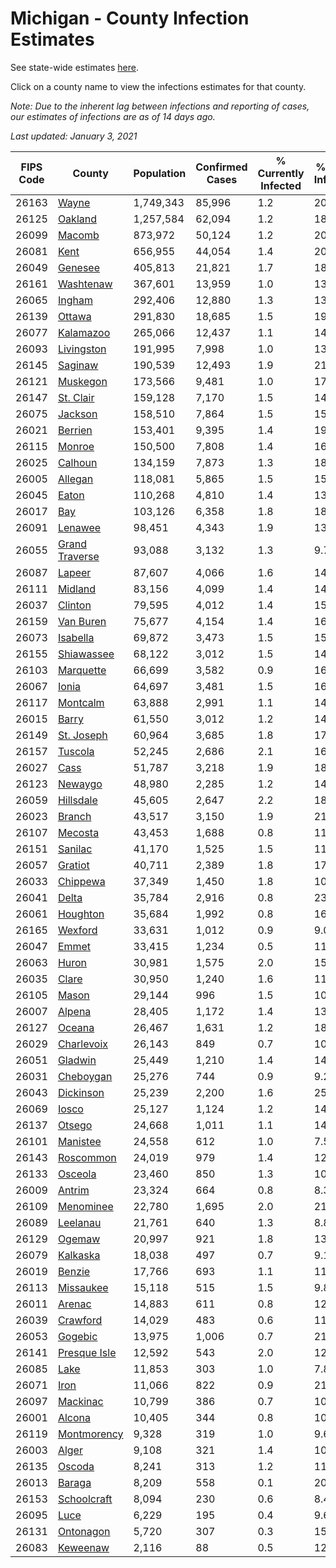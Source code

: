 # Michigan - County Infection Estimates

See state-wide estimates [here](/infections/us-mi).

Click on a county name to view the infections estimates for that county.

*Note: Due to the inherent lag between infections and reporting of cases, our estimates of infections are as of 14 days ago.*

*Last updated: January 3, 2021*

|   FIPS Code |                           County |   Population |   Confirmed Cases |   % Currently Infected |   % Total Infected |
|-------------|----------------------------------|--------------|-------------------|------------------------|--------------------|
|       26163 |                   [Wayne](wayne) |    1,749,343 |            85,996 |                    1.2 |               20.7 |
|       26125 |               [Oakland](oakland) |    1,257,584 |            62,094 |                    1.2 |               18.6 |
|       26099 |                 [Macomb](macomb) |      873,972 |            50,124 |                    1.2 |               20.7 |
|       26081 |                     [Kent](kent) |      656,955 |            44,054 |                    1.4 |               20.8 |
|       26049 |               [Genesee](genesee) |      405,813 |            21,821 |                    1.7 |               18.3 |
|       26161 |           [Washtenaw](washtenaw) |      367,601 |            13,959 |                    1.0 |               13.1 |
|       26065 |                 [Ingham](ingham) |      292,406 |            12,880 |                    1.3 |               13.7 |
|       26139 |                 [Ottawa](ottawa) |      291,830 |            18,685 |                    1.5 |               19.4 |
|       26077 |           [Kalamazoo](kalamazoo) |      265,066 |            12,437 |                    1.1 |               14.4 |
|       26093 |         [Livingston](livingston) |      191,995 |             7,998 |                    1.0 |               13.4 |
|       26145 |               [Saginaw](saginaw) |      190,539 |            12,493 |                    1.9 |               21.0 |
|       26121 |             [Muskegon](muskegon) |      173,566 |             9,481 |                    1.0 |               17.0 |
|       26147 |           [St. Clair](st.-clair) |      159,128 |             7,170 |                    1.5 |               14.5 |
|       26075 |               [Jackson](jackson) |      158,510 |             7,864 |                    1.5 |               15.7 |
|       26021 |               [Berrien](berrien) |      153,401 |             9,395 |                    1.4 |               19.5 |
|       26115 |                 [Monroe](monroe) |      150,500 |             7,808 |                    1.4 |               16.3 |
|       26025 |               [Calhoun](calhoun) |      134,159 |             7,873 |                    1.3 |               18.1 |
|       26005 |               [Allegan](allegan) |      118,081 |             5,865 |                    1.5 |               15.0 |
|       26045 |                   [Eaton](eaton) |      110,268 |             4,810 |                    1.4 |               13.3 |
|       26017 |                       [Bay](bay) |      103,126 |             6,358 |                    1.8 |               18.8 |
|       26091 |               [Lenawee](lenawee) |       98,451 |             4,343 |                    1.9 |               13.3 |
|       26055 | [Grand Traverse](grand-traverse) |       93,088 |             3,132 |                    1.3 |                9.7 |
|       26087 |                 [Lapeer](lapeer) |       87,607 |             4,066 |                    1.6 |               14.8 |
|       26111 |               [Midland](midland) |       83,156 |             4,099 |                    1.4 |               14.9 |
|       26037 |               [Clinton](clinton) |       79,595 |             4,012 |                    1.4 |               15.4 |
|       26159 |           [Van Buren](van-buren) |       75,677 |             4,154 |                    1.4 |               16.4 |
|       26073 |             [Isabella](isabella) |       69,872 |             3,473 |                    1.5 |               15.0 |
|       26155 |         [Shiawassee](shiawassee) |       68,122 |             3,012 |                    1.5 |               14.2 |
|       26103 |           [Marquette](marquette) |       66,699 |             3,582 |                    0.9 |               16.1 |
|       26067 |                   [Ionia](ionia) |       64,697 |             3,481 |                    1.5 |               16.2 |
|       26117 |             [Montcalm](montcalm) |       63,888 |             2,991 |                    1.1 |               14.0 |
|       26015 |                   [Barry](barry) |       61,550 |             3,012 |                    1.2 |               14.7 |
|       26149 |         [St. Joseph](st.-joseph) |       60,964 |             3,685 |                    1.8 |               17.8 |
|       26157 |               [Tuscola](tuscola) |       52,245 |             2,686 |                    2.1 |               16.2 |
|       26027 |                     [Cass](cass) |       51,787 |             3,218 |                    1.9 |               18.5 |
|       26123 |               [Newaygo](newaygo) |       48,980 |             2,285 |                    1.2 |               14.0 |
|       26059 |           [Hillsdale](hillsdale) |       45,605 |             2,647 |                    2.2 |               18.5 |
|       26023 |                 [Branch](branch) |       43,517 |             3,150 |                    1.9 |               21.8 |
|       26107 |               [Mecosta](mecosta) |       43,453 |             1,688 |                    0.8 |               11.5 |
|       26151 |               [Sanilac](sanilac) |       41,170 |             1,525 |                    1.5 |               11.4 |
|       26057 |               [Gratiot](gratiot) |       40,711 |             2,389 |                    1.8 |               17.8 |
|       26033 |             [Chippewa](chippewa) |       37,349 |             1,450 |                    1.8 |               10.9 |
|       26041 |                   [Delta](delta) |       35,784 |             2,916 |                    0.8 |               23.8 |
|       26061 |             [Houghton](houghton) |       35,684 |             1,992 |                    0.8 |               16.0 |
|       26165 |               [Wexford](wexford) |       33,631 |             1,012 |                    0.9 |                9.0 |
|       26047 |                   [Emmet](emmet) |       33,415 |             1,234 |                    0.5 |               11.3 |
|       26063 |                   [Huron](huron) |       30,981 |             1,575 |                    2.0 |               15.2 |
|       26035 |                   [Clare](clare) |       30,950 |             1,240 |                    1.6 |               11.9 |
|       26105 |                   [Mason](mason) |       29,144 |               996 |                    1.5 |               10.2 |
|       26007 |                 [Alpena](alpena) |       28,405 |             1,172 |                    1.4 |               13.1 |
|       26127 |                 [Oceana](oceana) |       26,467 |             1,631 |                    1.2 |               18.6 |
|       26029 |         [Charlevoix](charlevoix) |       26,143 |               849 |                    0.7 |               10.1 |
|       26051 |               [Gladwin](gladwin) |       25,449 |             1,210 |                    1.4 |               14.2 |
|       26031 |           [Cheboygan](cheboygan) |       25,276 |               744 |                    0.9 |                9.2 |
|       26043 |           [Dickinson](dickinson) |       25,239 |             2,200 |                    1.6 |               25.5 |
|       26069 |                   [Iosco](iosco) |       25,127 |             1,124 |                    1.2 |               14.1 |
|       26137 |                 [Otsego](otsego) |       24,668 |             1,011 |                    1.1 |               14.6 |
|       26101 |             [Manistee](manistee) |       24,558 |               612 |                    1.0 |                7.5 |
|       26143 |           [Roscommon](roscommon) |       24,019 |               979 |                    1.4 |               12.4 |
|       26133 |               [Osceola](osceola) |       23,460 |               850 |                    1.3 |               10.9 |
|       26009 |                 [Antrim](antrim) |       23,324 |               664 |                    0.8 |                8.3 |
|       26109 |           [Menominee](menominee) |       22,780 |             1,695 |                    2.0 |               21.6 |
|       26089 |             [Leelanau](leelanau) |       21,761 |               640 |                    1.3 |                8.8 |
|       26129 |                 [Ogemaw](ogemaw) |       20,997 |               921 |                    1.8 |               13.5 |
|       26079 |             [Kalkaska](kalkaska) |       18,038 |               497 |                    0.7 |                9.1 |
|       26019 |                 [Benzie](benzie) |       17,766 |               693 |                    1.1 |               11.2 |
|       26113 |           [Missaukee](missaukee) |       15,118 |               515 |                    1.5 |                9.8 |
|       26011 |                 [Arenac](arenac) |       14,883 |               611 |                    0.8 |               12.8 |
|       26039 |             [Crawford](crawford) |       14,029 |               483 |                    0.6 |               11.6 |
|       26053 |               [Gogebic](gogebic) |       13,975 |             1,006 |                    0.7 |               21.4 |
|       26141 |     [Presque Isle](presque-isle) |       12,592 |               543 |                    2.0 |               12.8 |
|       26085 |                     [Lake](lake) |       11,853 |               303 |                    1.0 |                7.8 |
|       26071 |                     [Iron](iron) |       11,066 |               822 |                    0.9 |               21.2 |
|       26097 |             [Mackinac](mackinac) |       10,799 |               386 |                    0.7 |               10.6 |
|       26001 |                 [Alcona](alcona) |       10,405 |               344 |                    0.8 |               10.0 |
|       26119 |       [Montmorency](montmorency) |        9,328 |               319 |                    1.0 |                9.6 |
|       26003 |                   [Alger](alger) |        9,108 |               321 |                    1.4 |               10.1 |
|       26135 |                 [Oscoda](oscoda) |        8,241 |               313 |                    1.2 |               11.6 |
|       26013 |                 [Baraga](baraga) |        8,209 |               558 |                    0.1 |               20.0 |
|       26153 |       [Schoolcraft](schoolcraft) |        8,094 |               230 |                    0.6 |                8.4 |
|       26095 |                     [Luce](luce) |        6,229 |               195 |                    0.4 |                9.6 |
|       26131 |           [Ontonagon](ontonagon) |        5,720 |               307 |                    0.3 |               15.8 |
|       26083 |             [Keweenaw](keweenaw) |        2,116 |                88 |                    0.5 |               12.2 |